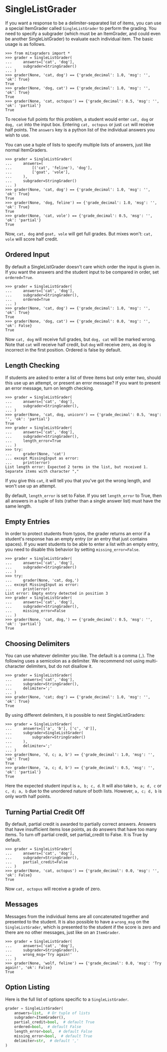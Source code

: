 # SingleListGrader

If you want a response to be a delimiter-separated list of items, you can use a special ItemGrader called `SingleListGrader` to perform the grading. You need to specify a subgrader (which must be an ItemGrader, and could even be another SingleListGrader) to evaluate each individual item. The basic usage is as follows.

```pycon
>>> from mitxgraders import *
>>> grader = SingleListGrader(
...     answers=['cat', 'dog'],
...     subgrader=StringGrader()
... )
>>> grader(None, 'cat, dog') == {'grade_decimal': 1.0, 'msg': '', 'ok': True}
True
>>> grader(None, 'dog, cat') == {'grade_decimal': 1.0, 'msg': '', 'ok': True}
True
>>> grader(None, 'cat, octopus') == {'grade_decimal': 0.5, 'msg': '', 'ok': 'partial'}
True

```

To receive full points for this problem, a student would enter `cat, dog` or `dog, cat` into the input box. Entering `cat, octopus` or just `cat` will receive half points. The `answers` key is a python list of the individual answers you wish to use.

You can use a tuple of lists to specify multiple lists of answers, just like normal ItemGraders.

```pycon
>>> grader = SingleListGrader(
...     answers=(
...         [('cat', 'feline'), 'dog'],
...         ['goat', 'vole'],
...     ),
...     subgrader=StringGrader()
... )
>>> grader(None, 'cat, dog') == {'grade_decimal': 1.0, 'msg': '', 'ok': True}
True
>>> grader(None, 'dog, feline') == {'grade_decimal': 1.0, 'msg': '', 'ok': True}
True
>>> grader(None, 'cat, vole') == {'grade_decimal': 0.5, 'msg': '', 'ok': 'partial'}
True

```

Now, `cat, dog` and `goat, vole` will get full grades. But mixes won't: `cat, vole` will score half credit.


## Ordered Input

By default a SingleListGrader doesn't care which order the input is given in. If you want the answers and the student input to be compared in order, set `ordered=True`.

```pycon
>>> grader = SingleListGrader(
...     answers=['cat', 'dog'],
...     subgrader=StringGrader(),
...     ordered=True
... )
>>> grader(None, 'cat, dog') == {'grade_decimal': 1.0, 'msg': '', 'ok': True}
True
>>> grader(None, 'dog, cat') == {'grade_decimal': 0.0, 'msg': '', 'ok': False}
True

```

Now `cat, dog` will receive full grades, but `dog, cat` will be marked wrong. Note that `cat` will receive half credit, but `dog` will receive zero, as dog is incorrect in the first position. Ordered is false by default.


## Length Checking

If students are asked to enter a list of three items but only enter two, should this use up an attempt, or present an error message? If you want to present an error message, turn on length checking.

```pycon
>>> grader = SingleListGrader(
...     answers=['cat', 'dog'],
...     subgrader=StringGrader(),
... )
>>> grader(None, 'cat, dog, unicorn') == {'grade_decimal': 0.5, 'msg': '', 'ok': 'partial'}
True
>>> grader = SingleListGrader(
...     answers=['cat', 'dog'],
...     subgrader=StringGrader(),
...     length_error=True
... )
>>> try:
...     grader(None, 'cat')
... except MissingInput as error:
...     print(error)
List length error: Expected 2 terms in the list, but received 1. Separate items with character ","

```

If you give this `cat`, it will tell you that you've got the wrong length, and won't use up an attempt.

By default, `length_error` is set to False. If you set `length_error` to True, then all answers in a tuple of lists (rather than a single answer list) must have the same length.


## Empty Entries

In order to protect students from typos, the grader returns an error if a student's response has an empty entry (or an entry that just contains spaces). If you want students to be able to enter a list with an empty entry, you need to disable this behavior by setting `missing_error=False`.

```pycon
>>> grader = SingleListGrader(
...     answers=['cat', 'dog'],
...     subgrader=StringGrader()
... )
>>> try:
...     grader(None, 'cat, dog,')
... except MissingInput as error:
...     print(error)
List error: Empty entry detected in position 3
>>> grader = SingleListGrader(
...     answers=['cat', 'dog'],
...     subgrader=StringGrader(),
...     missing_error=False
... )
>>> grader(None, 'cat, dog,') == {'grade_decimal': 0.5, 'msg': '', 'ok': 'partial'}
True

```


## Choosing Delimiters

You can use whatever delimiter you like. The default is a comma (`,`). The following uses a semicolon as a delimiter. We recommend not using multi-character delimiters, but do not disallow it.

```pycon
>>> grader = SingleListGrader(
...     answers=['cat', 'dog'],
...     subgrader=StringGrader(),
...     delimiter=';'
... )
>>> grader(None, 'cat; dog') == {'grade_decimal': 1.0, 'msg': '', 'ok': True}
True

```

By using different delimiters, it is possible to nest SingleListGraders:

```pycon
>>> grader = SingleListGrader(
...     answers=[['a', 'b'], ['c', 'd']],
...     subgrader=SingleListGrader(
...         subgrader=StringGrader()
...     ),
...     delimiter=';'
... )
>>> grader(None, 'd, c; a, b') == {'grade_decimal': 1.0, 'msg': '', 'ok': True}
True
>>> grader(None, 'a, c; d, b') == {'grade_decimal': 0.5, 'msg': '', 'ok': 'partial'}
True

```

Here the expected student input is `a, b; c, d`. It will also take `b, a; d, c` or `c, d; a, b` due to the unordered nature of both lists. However, `a, c; d, b` is only worth half points.


## Turning Partial Credit Off

By default, partial credit is awarded to partially correct answers. Answers that have insufficient items lose points, as do answers that have too many items. To turn off partial credit, set partial_credit to False. It is True by default.

```pycon
>>> grader = SingleListGrader(
...     answers=['cat', 'dog'],
...     subgrader=StringGrader(),
...     partial_credit=False
... )
>>> grader(None, 'cat, octopus') == {'grade_decimal': 0.0, 'msg': '', 'ok': False}
True

```

Now `cat, octopus` will receive a grade of zero.


## Messages

Messages from the individual items are all concatenated together and presented to the student. It is also possible to have a `wrong_msg` on the `SingleListGrader`, which is presented to the student if the score is zero and there are no other messages, just like on an `ItemGrader`.

```pycon
>>> grader = SingleListGrader(
...     answers=['cat', 'dog'],
...     subgrader=StringGrader(),
...     wrong_msg='Try again!'
... )
>>> grader(None, 'wolf, feline') == {'grade_decimal': 0.0, 'msg': 'Try again!', 'ok': False}
True

```


## Option Listing

Here is the full list of options specific to a `SingleListGrader`.
```python
grader = SingleListGrader(
    answers=list,  # Or tuple of lists
    subgrader=ItemGrader(),
    partial_credit=bool,  # default True
    ordered=bool,  # default False
    length_error=bool,  # default False
    missing_error=bool,  # default True
    delimiter=str,  # default ','
)
```
